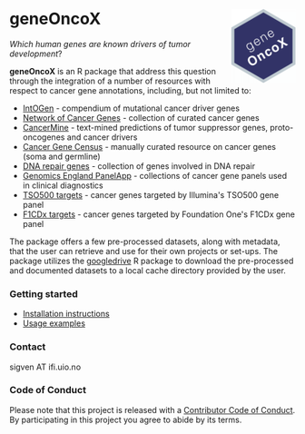 &nbsp;

# geneOncoX <a href="https://sigven.github.io/geneOncoX/"><img src="man/figures/logo.png" align="right" height="130" width="113"/></a>

_Which human genes are known drivers of tumor development_? 

**geneOncoX** is an R package that address this question through the integration of a number of resources with respect to cancer gene annotations, including, but not limited to:

-   [IntOGen](https://www.intogen.org/download) - compendium of mutational cancer driver genes
-   [Network of Cancer Genes](http://ncg.kcl.ac.uk/) - collection of curated cancer genes
-   [CancerMine](http://bionlp.bcgsc.ca/cancermine/) - text-mined predictions of tumor suppressor genes, proto-oncogenes and cancer drivers
-   [Cancer Gene Census](https://cancer.sanger.ac.uk/census) - manually curated resource on cancer genes (soma and germline)
-   [DNA repair genes](https://www.mdanderson.org/documents/Labs/Wood-Laboratory/human-dna-repair-genes.html) - collection of genes involved in DNA repair
-   [Genomics England PanelApp](https://panelapp.genomicsengland.co.uk/) - collections of cancer gene panels used in clinical diagnostics
-   [TSO500 targets](https://emea.illumina.com/products/by-brand/trusight-oncology/tso-500-portfolio.html) - cancer genes targeted by Illumina's TSO500 gene panel
-   [F1CDx targets](https://www.foundationmedicine.com/test/foundationone-cdx) - cancer genes targeted by Foundation One's F1CDx gene panel

The package offers a few pre-processed datasets, along with metadata, that the user can retrieve and use for their own projects or set-ups. The package utilizes the [googledrive](https://googledrive.tidyverse.org/) R package to download the pre-processed and documented datasets to a local cache directory provided by the user.

### Getting started

* [Installation instructions](articles/geneOncoX.html#installation)
* [Usage examples](articles/geneOncoX.html#get-basic-gene-annotations)

### Contact

sigven AT ifi.uio.no

### Code of Conduct

Please note that this project is released with a [Contributor Code of Conduct](https://github.com/sigven/geneOncoX/blob/main/.github/CODE_OF_CONDUCT.md). By participating in this project you agree to abide by its terms.


